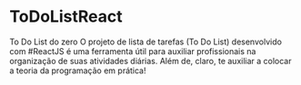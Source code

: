 # ToDoListReact
 To Do List do zero
 O projeto de lista de tarefas (To Do List) desenvolvido com #ReactJS é uma ferramenta útil para auxiliar profissionais na organização de suas atividades diárias. Além de, claro, te auxiliar a colocar a teoria da programação em prática!
